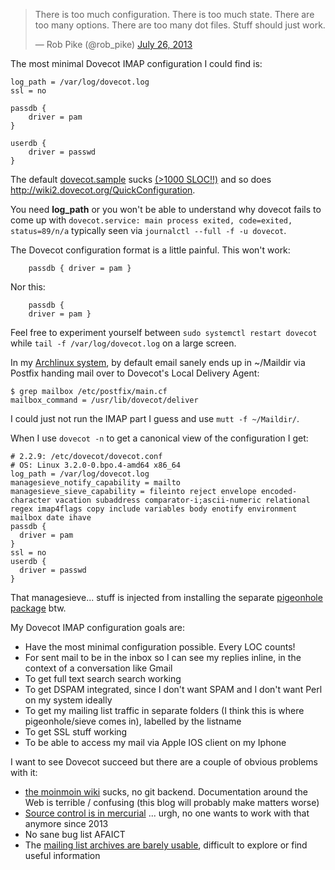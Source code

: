 <blockquote class="twitter-tweet" lang="en"><p>There is too much configuration. There is too much state. There are too many options. There are too many dot files. Stuff should just work.</p>&mdash; Rob Pike (@rob_pike) <a href="https://twitter.com/rob_pike/statuses/360557625756229632">July 26, 2013</a></blockquote>
<script async src="//platform.twitter.com/widgets.js" charset="utf-8"></script>

The most minimal Dovecot IMAP configuration I could find is:

	log_path = /var/log/dovecot.log
	ssl = no

	passdb {
		driver = pam
	}

	userdb {
		driver = passwd
	}

The default [dovecot.sample](http://hg.dovecot.org/dovecot-2.2/file/tip/doc/example-config) sucks <a href=http://ix.io/9bw>(>1000 SLOC!!)</a> and so does <http://wiki2.dovecot.org/QuickConfiguration>.

You need **log_path** or you won't be able to understand why dovecot fails to
come up with `dovecot.service: main process exited, code=exited, status=89/n/a`
typically seen via `journalctl --full -f -u dovecot`.

The Dovecot configuration format is a little painful. This won't work:

		passdb { driver = pam }

Nor this:

		passdb {
		driver = pam }

Feel free to experiment yourself between `sudo systemctl restart dovecot` while
`tail -f /var/log/dovecot.log` on a large screen.

In my [Archlinux system](https://projects.archlinux.org/svntogit/packages.git/tree/trunk/PKGBUILD?h=packages/dovecot), by default email sanely ends up in ~/Maildir via Postfix handing
mail over to Dovecot's Local Delivery Agent:

	$ grep mailbox /etc/postfix/main.cf
	mailbox_command = /usr/lib/dovecot/deliver

I could just not run the IMAP part I guess and use `mutt -f ~/Maildir/`.

When I use `dovecot -n` to get a canonical view of the configuration I get:

	# 2.2.9: /etc/dovecot/dovecot.conf
	# OS: Linux 3.2.0-0.bpo.4-amd64 x86_64
	log_path = /var/log/dovecot.log
	managesieve_notify_capability = mailto
	managesieve_sieve_capability = fileinto reject envelope encoded-character vacation subaddress comparator-i;ascii-numeric relational regex imap4flags copy include variables body enotify environment mailbox date ihave
	passdb {
	  driver = pam
	}
	ssl = no
	userdb {
	  driver = passwd
	}

That managesieve... stuff is injected from installing the separate [pigeonhole
package](https://projects.archlinux.org/svntogit/packages.git/log/trunk?h=packages/pigeonhole)
btw.

My Dovecot IMAP configuration goals are:

* Have the most minimal configuration possible. Every LOC counts!
* For sent mail to be in the inbox so I can see my replies inline, in the context of a conversation like Gmail
* To get full text search search working
* To get DSPAM integrated, since I don't want SPAM and I don't want Perl on my system ideally
* To get my mailing list traffic in separate folders (I think this is where pigeonhole/sieve comes in), labelled by the listname
* To get SSL stuff working
* To be able to access my mail via Apple IOS client on my Iphone

I want to see Dovecot succeed but there are a couple of obvious problems with it:

* [the moinmoin wiki](http://wiki2.dovecot.org/) sucks, no git backend. Documentation around the Web is terrible / confusing (this blog will probably make matters worse)
* [Source control is in mercurial](http://hg.dovecot.org/dovecot-2.2/) ... urgh, no one wants to work with that anymore since 2013
* No sane bug list AFAICT
* The [mailing list archives are barely usable](http://www.dovecot.org/mailinglists.html), difficult to explore or find useful information
